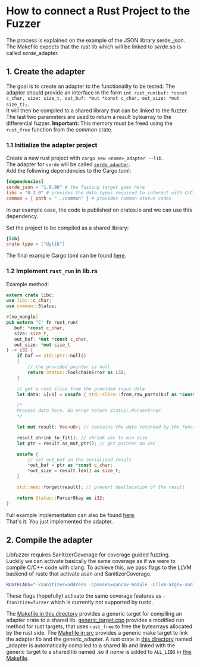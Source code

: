 # How to connect a Rust Project to the Fuzzer

The process is explained on the example of the JSON library serde_json.
The Makefile expects that the rust lib which will be linked to *serde*.so is called *serde*_adapter.

## 1. Create the adapter

The goal is to create an adapter to the functionality to be tested.
The adapter should provide an interface in the form `int rust_run(buf: *const c_char, size: size_t, out_buf: *mut *const c_char, out_size: *mut size_t);`. \
It will then be compiled to a shared library that can be linked to the fuzzer.
The last two parameters are used to return a result bytearray to the differential fuzzer.
**Important:** This memory must be freed using the `rust_free` function from the *common* crate.

### 1.1 Initialize the adapter project

Create a new rust project with `cargo new <name>_adapter --lib`. \
The adapter for `serde` will be called [`serde_adapter`](./serde_adapter).\
Add the following dependencies to the Cargo.toml:

```toml
[dependencies]
serde_json = "1.0.86" # the fuzzing target goes here
libc = "0.2.0" # provides the data types required to interact with C/C++ code
common = { path = "../common" } # provides common status codes
```

In our example case, the code is published on crates.io and we can use this dependency.

Set the project to be compiled as a shared library:

```toml
[lib]
crate-type = ["dylib"]
```

The final example Cargo.toml can be found [here](./serde_adapter/Cargo.toml).

### 1.2 Implement `rust_run` in lib.rs

Example method:

```rust
extern crate libc;
use libc::c_char;
use common::Status;

#[no_mangle]
pub extern "C" fn rust_run(
   buf: *const c_char,
   size: size_t,
   out_buf: *mut *const c_char,
   out_size: *mut size_t
) -> i32 {
    if buf == std::ptr::null()
    {
        // the provided pointer is null
        return Status::ToolchainError as i32;
    }

    // get a rust slice from the provided input data
    let data: &[u8] = unsafe { std::slice::from_raw_parts(buf as *const u8, size as usize) };

    /*
    Process data here. On error return Status::ParserError
    */

    let mut result: Vec<u8>; // contains the data returned by the function

    result.shrink_to_fit(); // shrink vec to min size
    let ptr = result.as_mut_ptr(); // get pointer on vec

    unsafe {
        // set out_buf on the serialized result
        *out_buf = ptr as *const c_char;
        *out_size = result.len() as size_t;
    }

    std::mem::forget(result); // prevent deallocation of the result

    return Status::ParserOkay as i32;
}
```

Full example implementation can also be found [here](./serde_adapter/src/lib.rs). \
That's it. You just implemented the adapter.

## 2. Compile the adapter

Libfuzzer requires SanitizerCoverage for coverage guided fuzzing. \
Luckily we can activate basically the same coverage as if we were to compile C/C++ code with clang.
To achieve this, we pass flags to the LLVM backend of rustc that activate asan and SanitizerCoverage.

```bash
RUSTFLAGS="-Zsanitizer=address -Cpasses=sancov-module -Cllvm-args=-sanitizer-coverage-level=4 -Cllvm-args=-sanitizer-coverage-inline-8bit-counters -Cllvm-args=-sanitizer-coverage-pc-table" cargo build
```

These flags (hopefully) activate the same coverage features as `-fsanitize=fuzzer` which is currently not supported by rustc.

The [Makefile in this directory](./Makefile) provides a generic target for compiling an adapter crate to a shared lib.
[generic_target.cpp](../src/generic_target.cpp) provides a modified run method for rust targets, that uses `rust_free` to free the bytearrays allocated by the rust side.
The [Makefile in src](../src/Makefile) provides a generic make target to link the adapter lib and the generic_adapter.
A rust crate in [this directory](./) named *<name>*_adapter is automatically compiled to a shared lib and linked with the generic target to a shared lib named *<name>*.so if *name* is added to `ALL_LIBS` in [this Makefile](../Makefile).
